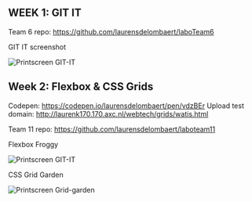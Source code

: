 ## WEEK 1: GIT IT

Team 6 repo: https://github.com/laurensdelombaert/laboTeam6

GIT IT screenshot

![Printscreen GIT-IT](http://laurenk170.170.axc.nl/webtech/gitit.png)

## Week 2: Flexbox & CSS Grids

Codepen: https://codepen.io/laurensdelombaert/pen/vdzBEr
Upload test domain: http://laurenk170.170.axc.nl/webtech/grids/watis.html

Team 11 repo: https://github.com/laurensdelombaert/laboteam11

Flexbox Froggy

![Printscreen GIT-IT](http://laurenk170.170.axc.nl/webtech/froggy.png)

CSS Grid Garden

![Printscreen Grid-garden](http://laurenk170.170.axc.nl/webtech/grid.png)